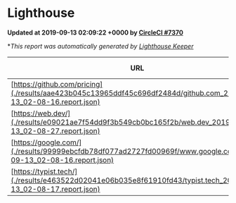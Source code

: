 
# Lighthouse

**Updated at 2019-09-13 02:09:22 +0000 by [CircleCI #7370](https://circleci.com/gh/ItinerisLtd/lighthouse-keeper-example/7370)**

**This report was automatically generated by [Lighthouse Keeper](https://github.com/itinerisltd/lighthouse-keeper)*

| URL | Performance | Accessibility | Best Practices | SEO | PWA | Updated At |
| --- | --- | --- | --- | --- | --- | --- |
| [https://github.com/pricing](./results/aae423b045c13965ddf45c696df2484d/github.com_2019-09-13_02-08-16.report.json) | 0.83 | 0.93 | 0.93 | 0.92 | 0.56 | 2019-09-13T02:08:16.428Z |
| [https://web.dev/](./results/e09021ae7f54dd9f3b549cb0bc165f2b/web.dev_2019-09-13_02-08-27.report.json) | 0.93 | 0.9 | 1 | 0.96 | 1 | 2019-09-13T02:08:27.858Z |
| [https://google.com/](./results/99999ebcfdb78df077ad2727fd00969f/www.google.com_2019-09-13_02-08-16.report.json) | 0.95 | 0.86 | 0.93 | 0.83 | 0.56 | 2019-09-13T02:08:16.961Z |
| [https://typist.tech/](./results/e463522d02041e06b035e8f61910fd43/typist.tech_2019-09-13_02-08-17.report.json) |  |  |  |  |  | 2019-09-13T02:08:17.550Z |
